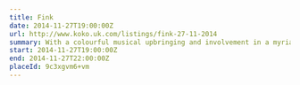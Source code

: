 ```yaml
---
title: Fink
date: 2014-11-27T19:00:00Z
url: http://www.koko.uk.com/listings/fink-27-11-2014
summary: With a colourful musical upbringing and involvement in a myriad of musical genres – Fink’s patchwork style is chilled out but consistently unique, bluesy and stripped back.
start: 2014-11-27T19:00:00Z
end: 2014-11-27T22:00:00Z
placeId: 9c3xgvm6+vm
---
```

